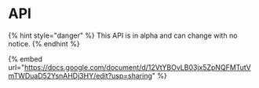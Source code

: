 # API

{% hint style="danger" %}
This API is in alpha and can change with no notice.
{% endhint %}

{% embed url="https://docs.google.com/document/d/12VtYBOvLB03jx5ZpNQFMTutVmTWDuaD52YsnAHDj3HY/edit?usp=sharing" %}
